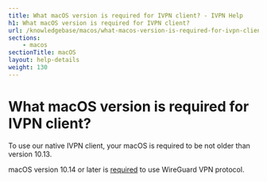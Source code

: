 ```yaml
---
title: What macOS version is required for IVPN client? - IVPN Help
h1: What macOS version is required for IVPN client?
url: /knowledgebase/macos/what-macos-version-is-required-for-ivpn-client/
sections:
    - macos
sectionTitle: macOS
layout: help-details
weight: 130
---
```

# What macOS version is required for IVPN client?

To use our native IVPN client, your macOS is required to be not older than version 10.13.

macOS version 10.14 or later is [required](https://apps.apple.com/us/app/wireguard/id1451685025?mt=12) to use WireGuard VPN protocol.
